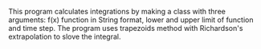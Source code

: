 This program calculates integrations by making a class with three arguments: f(x) function in String format, lower and upper limit of function and time step.
The program uses trapezoids method with Richardson's extrapolation to slove the integral.
